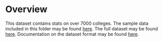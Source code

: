 # Overview

This dataset contains stats on over 7000 colleges.  The sample data included in this folder may be found [here](https://ed-public-download.app.cloud.gov/downloads/Most-Recent-Cohorts-Scorecard-Elements.csv).  The full dataset may be found [here](https://collegescorecard.ed.gov/data/).  Documentation on the dataset format may be found [here](https://collegescorecard.ed.gov/assets/FullDataDocumentation.pdf).
